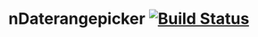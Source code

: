 nDaterangepicker [![Build Status](https://secure.travis-ci.org/jeserkin/nDaterangepicker.png?branch=master)](https://travis-ci.org/jeserkin/nDaterangepicker)
=====================